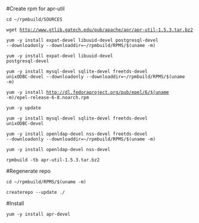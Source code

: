 #Create rpm for apr-util

<code>cd ~/rpmbuild/SOURCES</code>

<code>wget http://www.gtlib.gatech.edu/pub/apache/apr/apr-util-1.5.3.tar.bz2</code>

<code>yum -y install expat-devel libuuid-devel postgresql-devel --downloadonly --downloaddir=~/rpmbuild/RPMS/$(uname -m)</code>

<code>yum -y install expat-devel libuuid-devel postgresql-devel</code>

<code>yum -y install mysql-devel sqlite-devel freetds-devel unixODBC-devel --downloadonly --downloaddir=~/rpmbuild/RPMS/$(uname -m)</code>

<code>yum -y install http://dl.fedoraproject.org/pub/epel/6/$(uname -m)/epel-release-6-8.noarch.rpm</code>

<code>yum -y update</code>

<code>yum -y install mysql-devel sqlite-devel freetds-devel unixODBC-devel</code>

<code>yum -y install openldap-devel nss-devel freetds-devel --downloadonly --downloaddir=~/rpmbuild/RPMS/$(uname -m)</code>

<code>yum -y install openldap-devel nss-devel</code>

<code>rpmbuild -tb apr-util-1.5.3.tar.bz2</code>

#Regenerate repo

<code>cd ~/rpmbuild/RPMS/$(uname -m)</code>

<code>createrepo --update ./</code>

#Install

<code>yum -y install apr-devel</code>

